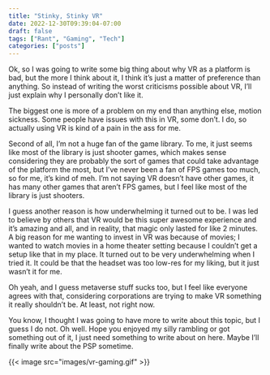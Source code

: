 ```yaml
---
title: "Stinky, Stinky VR"
date: 2022-12-30T09:39:04-07:00
draft: false
tags: ["Rant", "Gaming", "Tech"]
categories: ["posts"]
---
```


Ok, so I was going to write some big thing about why VR as a platform is bad, but the more I think about it, I think it’s just a matter of preference than anything. So instead of writing the worst criticisms possible about VR, I’ll just explain why I personally don’t like it.		

The biggest one is more of a problem on my end than anything else, motion sickness. Some people have issues with this in VR, some don’t. I do, so actually using VR is kind of a pain in the ass for me. 			

Second of all, I’m not a huge fan of the game library. To me, it just seems like most of the library is just shooter games, which makes sense considering they are probably the sort of games that could take advantage of the platform the most, but I’ve never been a fan of FPS games too much, so for me, it’s kind of meh. I’m not saying VR doesn’t have other games, it has many other games that aren’t FPS games, but I feel like most of the library is just shooters.		

I guess another reason is how underwhelming it turned out to be. I was led to believe by others that VR would be this super awesome experience and it’s amazing and all, and in reality, that magic only lasted for like 2 minutes. A big reason for me wanting to invest in VR was because of movies; I wanted to watch movies in a home theater setting because I couldn’t get a setup like that in my place. It turned out to be very underwhelming when I tried it. It could be that the headset was too low-res for my liking, but it just wasn’t it for me.		

Oh yeah, and I guess metaverse stuff sucks too, but I feel like everyone agrees with that, considering corporations are trying to make VR something it really shouldn’t be. At least, not right now. 		

You know, I thought I was going to have more to write about this topic, but I guess I do not. Oh well. Hope you enjoyed my silly rambling or got something out of it, I just need something to write about on here. Maybe I’ll finally write about the PSP sometime.

{{< image src="images/vr-gaming.gif" >}}